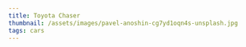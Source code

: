 ```yaml
---
title: Toyota Chaser
thumbnail: /assets/images/pavel-anoshin-cg7yd1oqn4s-unsplash.jpg
tags: cars
---
```

